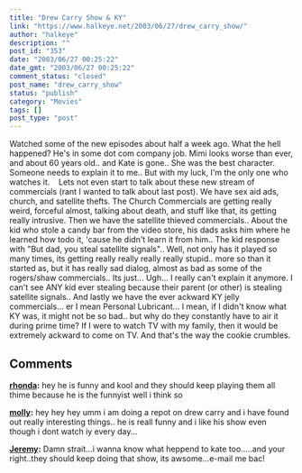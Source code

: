 ```yaml
---
title: "Drew Carry Show & KY"
link: "https://www.halkeye.net/2003/06/27/drew_carry_show/"
author: "halkeye"
description: ""
post_id: "353"
date: "2003/06/27 00:25:22"
date_gmt: "2003/06/27 00:25:22"
comment_status: "closed"
post_name: "drew_carry_show"
status: "publish"
category: "Movies"
tags: []
post_type: "post"
---
```


Watched some of the new episodes about half a week ago. What the hell happened? He's in some dot com company job. Mimi looks worse than ever, and about 60 years old.. and Kate is gone.. She was the best character. Someone needs to explain it to me.. But with my luck, I'm the only one who watches it.    Lets not even start to talk about these new stream of commercials (rant I wanted to talk about last post). We have sex aid ads, church, and satellite thefts. The Church Commercials are getting really weird, forceful almost, talking about death, and stuff like that, its getting really intrusive. Then we have the satellite thieved commercials.. About the kid who stole a candy bar from the video store, his dads asks him where he learned how todo it, 'cause he didn't learn it from him.. The kid response with "But dad, you steal satellite signals".. Well, not only has it played so many times, its getting really really really really stupid.. more so than it started as, but it has really sad dialog, almost as bad as some of the rogers/shaw commercials.. Its just... Ugh... I really can't explain it anymore. I can't see ANY kid ever stealing because their parent (or other) is stealing satellite signals.. And lastly we have the ever ackward KY jelly commercials... er I mean Personal Lubricant... I mean, if I didn't know what KY was, it might not be so bad.. but why do they constantly have to air it during prime time? If I were to watch TV with my family, then it would be extremely ackward to come on TV. And that's the way the cookie crumbles.

## Comments

**[rhonda](#19 "2003-11-12 11:14:17"):** hey he is funny and kool and they should keep playing them all thime because he is the funnyist well i think so

**[molly](#20 "2003-12-10 17:28:16"):** hey hey hey umm i am doing a repot on drew carry and i have found out really interesting things.. he is reall funny and i like his show even though i dont watch iy every day...

**[Jeremy](#21 "2004-03-12 05:37:41"):** Damn strait...i wanna know what heppend to kate too.....and your right..they should keep doing that show, its awsome...e-mail me bac!

